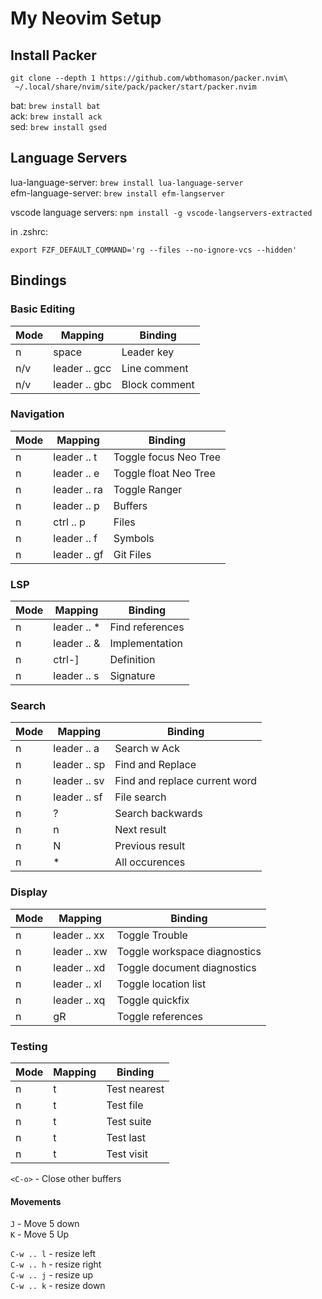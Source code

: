 # My Neovim Setup

## Install Packer

```
git clone --depth 1 https://github.com/wbthomason/packer.nvim\
 ~/.local/share/nvim/site/pack/packer/start/packer.nvim
```

bat: `brew install bat`  
ack: `brew install ack`  
sed: `brew install gsed`

## Language Servers

lua-language-server: `brew install lua-language-server`  
efm-language-server: `brew install efm-langserver`

vscode language servers: `npm install -g vscode-langservers-extracted`

in .zshrc:

`export FZF_DEFAULT_COMMAND='rg --files --no-ignore-vcs --hidden'`

## Bindings

### Basic Editing

| Mode | Mapping       | Binding       |
| ---- | ------------- | ------------- |
| n    | space         | Leader key    |
| n/v  | leader .. gcc | Line comment  |
| n/v  | leader .. gbc | Block comment |


### Navigation

| Mode | Mapping      | Binding               |
| ---- | ------------ | --------------------- |
| n    | leader .. t  | Toggle focus Neo Tree |
| n    | leader .. e  | Toggle float Neo Tree |
| n    | leader .. ra | Toggle Ranger         |
| n    | leader .. p  | Buffers               |
| n    | ctrl .. p    | Files                 |
| n    | leader .. f  | Symbols               |
| n    | leader .. gf | Git Files             |


### LSP

| Mode | Mapping      | Binding         |
| ---- | ------------ | --------------- |
| n    | leader .. \* | Find references |
| n    | leader .. &  | Implementation  |
| n    | ctrl-]       | Definition      |
| n    | leader .. s  | Signature       |


### Search

| Mode | Mapping      | Binding                 |
| ---- | ------------ | ---------------------   |
| n    | leader .. a  | Search w Ack            |
| n    | leader .. sp | Find and Replace        |
| n    | leader .. sv | Find and replace current word        |
| n    | leader .. sf | File search        |
| n    | ?            | Search backwards        |
| n    | n            | Next result             |
| n    | N            | Previous result         |
| n    | *            | All occurences          |


### Display

| Mode | Mapping       | Binding                                 |
| ---- | ------------  | --------------------------------------  |
| n    | leader .. xx  | Toggle Trouble                          |
| n    | leader .. xw  | Toggle workspace diagnostics            |
| n    | leader .. xd  | Toggle document diagnostics             |
| n    | leader .. xl  | Toggle location list                    |
| n    | leader .. xq  | Toggle quickfix                         |
| n    | gR            | Toggle references                       |


### Testing

| Mode | Mapping       | Binding                                 |
| ---- | ------------  | --------------------------------------  |
| n    | t<C-n>        | Test nearest                            |
| n    | t<C-f>        | Test file                               |
| n    | t<C-a>        | Test suite                              |
| n    | t<C-l>        | Test last                               |
| n    | t<C-v>        | Test visit                              |

`<C-o>` - Close other buffers


#### Movements

`J` - Move 5 down  
`K` - Move 5 Up

`C-w .. l` - resize left  
`C-w .. h` - resize right  
`C-w .. j` - resize up  
`C-w .. k` - resize down
